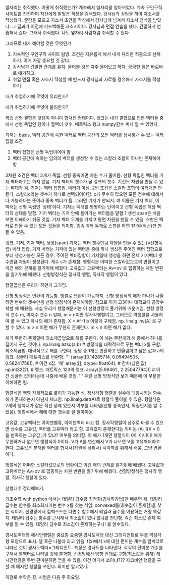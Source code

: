 옆자리는 취직했다.
어떻게 취직했는가?
계속해서 일자리를 알아보았다. 계속 구인구직 사이트를 전전하며 자신에게 알맞은 직장을 검색했다.
강사님과 상담을 하여 자소서를 작성했다. 글감을 모으고 자소서 초안을 작성해서 강사님께 넘겨서 자소서 첨삭을 받았다. 그 결과가 이전에 피드백해준 자소서이다.
강사님과 면접 연습을 했다. 긴밀하게 연습해서 갔다.
그래서 취직했다. 나도 옆자리 사람처럼 취직할 수 있다.

그러므로 내가 해야할 것은 무엇인가
1. 지속적인 구인구직 사이트 탐방. 조건은 자유롭게 해서 내게 유리한 직종으로 선택하기. 이게 가장 중요할 것 같다.
2. 강사님과 긴밀한 관계를 유지. 물어볼 것은 자주 물어보고 하자. 궁금한 점은 바로바로 얘기하고.
3. 취업 면접 혹은 자소서 작성할 때 반드시 강사님과 자료를 경유해서 자소서를 작성하기.

내가 취업하기에 무엇이 유리한가?

내가 취업하기에 무엇이 불리한가?


복습 
선형 결합은 덧셈이 아니다 합쳐진 형태이다. 랭크는 내가 결합으로 만든 벡터들 중에서 선형 독립인 행이나 열벡터 갯수. 매트릭스 랭크 numpy함수 써서 알 수 있었지.

기저는 basis, 벡터 공간에 속한 벡터로 벡터 공간의 모든 벡터를 생서앟ㄹ 수 있는 벡터 집합
조건
1. 벡터 집합은 선형 독립이어야 함
2. 벡터 공간에 속하는 임의의 벡터를 생성할 수 있는 스칼라 조합이 하나만 존재해야 함

3차원 조건은 벡터 3개가 독립. 선형 종속이면 차원 수가 줄어듬. 선형 독립인 벡터를 기저 벡터라고는 하지 않음. 기저 벡터의 갯수가 곧 랭크의 갯수. 기전느 차원을 만들 수 있는 뼈대가 됨. 기저는 벡터 집합임. 벡터가 아님. 2번 조건은 스칼라 조합이 여러개면 안된다, 스칼라c라는 갯수가 하나로 선택되어야함. c가 무수히 많으면 모든 정수에 대해서 다 가능하다는 뜻이라 종속 벡터가 됨. 그러면 기저가 안되지. 얘 이름은 기저 벡터, 이 벡터는 선형 독립인 '상태'이다. 기저는 벡터를 명명하는 단어이고 선형 독립은 해당 벡터의 상태를 말함. 기저 벡터는 기저 안에 들어가는 벡터들을 말함.? 
생선 span은 식을 보면 이해하기 쉬울 것임. 기저 벡터 두개를 가지고 평면 차원을 만들 수 있음. 스판은 벡터로 만들 수 있는 모든 것들을 의미함. 종속 벡터 두개로 스판을 하면 1차원(직선)만 만들 수 있음.

랭크, 기저, 기저 벡터, 생성(span)
기저는 벡터 갯수만큼 차원을 만들 수 있는(=선형독립) 벡터 집합.
기저 벡터는 기저에 있는 벡터들 중에 하나
생성은 주어진 벡터 집합으로부터 생성가능한 모든 경우. 주어진 벡터집합이 기저일때 생성을 하면 전체 기저벡터 갯수만큼 차원이 생성된다. 계수 c가 존재함.
행렬식은 어떠한 스칼라값으로의 변환이고 이건 해의 관계를 알기위해 배웠다.
고유값과 고유벡터는 Av=ov 로 맵핑하는 차원 변환을 알기위해 배웠다.
선형방정식은 정사각 행렬, 직사각 행렬이 있다.

행렬곱셈은 우리가 하던거 그거임.

선형 방정식은 변환이 가능함. 행렬로 변환이 가능하지. 선형 방정식의 해가 하나가 나올려면 변수의 갯수만큼 선형 방정식이 존재해야함. 참고로 이거 고3이나 대학교때 공학수학할 때 배웠음. 사실 우리가 행렬배운거는 이 선형방정식 풀기위해 배운거임. 
선형 방정식 갯수 m, 미지수 갯수 n 일때, 
m = n이면 정사각행렬이고, 그러므로 역행렬을 사용하여 풀 수 있고 하나의 해가 존재함. X = A^-1 b 이렇게 구해짐. np. linalg.inv(A) 로 구할 수 있다.
m > n 이면 해가 무한히 존재한다. 
m < n 이면 해가 없다.

해가 무한히 존재할때 최소제곱법으로 해를 구한다. 이 해는 무한개의 해 중에서 하나를 집어서 구한 것이다.
np.linalg.lstsq(a,b) # 방정식을 대략적으로 푸는 벡터 x를 구함. 최소제곱법. 대략적으로 해를 구한다. 정답 중 1개는 반환하고 반올림하고 남은 값과 a의 랭크, 싱귤러 매트릭스를 반환함.
'''
(array([0.14285714, 0.05494505, 0.58241758]), # 이건 x값. '해'
 array([], dtype=float64), # 잔차(남은 값)
 np.int32(2), # 랭크. 매트릭스 123의 랭크.
 array([5.99461   , 2.25047794])) # 이건 싱귤러 값이라는데 나중에 배울 것임.
'''
우린 선형 방정식만 보기 때문에 이 부분만 이해하면 됨.

행렬식은 행렬 자체적으로 풀이가 가능한 식. 정사각형 행렬을 실수에 대응시키는 함수. 해가 존재하는지 아닌지 체크함. np.linalg.det(A)로 행렬식 풀어볼 수 있음. 행렬식은 2개의 행벡터가 같은 직선 상에 있는지 여부를 나타냄(선형 종속인지, 독립인지를 알 수 있음). 행렬식에서 해에 대한 갯수를 잘 알아야됨

고유값, 고유벡터는 아이젠벨류, 아이젠벡터 라고 함. 정사각행렬이 상수로 바뀔 수 있으면 상수를 고유값, 벡터를 고유벡터 라고 함. 고유값이 존재한다는 의미는 (A-jI)X = 0 을 만족하는 고유값 j가 있냐? 여부를 의미함. 이 해가 1개면 행렬식이 0이 아니다! 해가 무한하거나 없으면 행렬식이 0이다. V가 A를 연산해서 V가 나오면 V를 고유벡터라고 한다.
고유값은 분해된 벡터를 합쳐서(차원을 낮춰서) 시각화를 위해서 배움. 그냥 변환이다. 

행렬식은 어떠한 스칼라값으로의 변환이고 이건 해의 관계를 알기위해 배웠다.
고유값과 고유벡터는 Av=ov 로 맵핑하는 차원 변환을 알기위해 배웠다.
선형방정식은 정사각 행렬, 직사각 행렬이 있다.

선형대수 정리해보기.

기초수학 with python 에서는 테일러 급수랑 최적화(경사하강법)만 배우면 됨. 
테일러 급수는 함수를 최소화시키는 변수 x를 찾는 식임. convexed를(최솟값이 존재함)을 찾는 식이지. 신경망에서 컴백스드는 다변수 함수에서 테일러 급수를 이용하는 거랑 똑같지. 테일러 급수는 함수를 근사해서 최소값이 있냐 없냐를 판단함. 즉슨 최소값 존재 여부를 알 수 있음. 테일러 급수로 최소값이 존재하는구나! 를 알수있다.

경사도벡터와 헤시안행렬은 중요함
요즘엔 경사도벡터 대신 그래디언트로 부름 역삼각형 모양으로 표시. 델 혹은 나블라 라고 읽음.  f(x)에서 x에 대한 편미분 계수를 열벡터로 나타낸 것이 경사도벡터=그레디언트. 특징은 경사도를 나타낸다. 각각의 편미분 계수를 구해서 열벡터로 나타낸 것에 불과함. 신경망에선 방향 반대로 구함(최소값을 위해)
헤시안행렬은 두번 편미분하면 얻을 수 있음. 이건 어디서 쓰이냐??? 자코비안 행렬을 구할 때 헤시안 행렬을 쓰인다. 의미만 알고있기.

이걸로 수학은 끝. 시험은 다음 주 화요일.